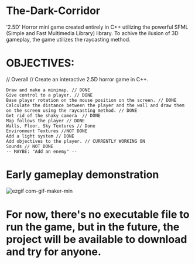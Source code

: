 # The-Dark-Corridor
'2.5D' Horror mini game created entirely in C++ utilizing the powerful SFML (Simple and Fast Multimedia Library) library. To achive the ilusion of 3D gameplay, the game utilizes the raycasting method. 


# OBJECTIVES:
// Overall //
Create an interactive 2.5D horror game in C++.

    Draw and make a minimap. // DONE
    Give control to a player. // DONE
    Base player rotation on the mouse position on the screen. // DONE
    Calculate the distance between the player and the wall and draw them on the screen using the raycasting method. // DONE
    Get rid of the shaky camera  // DONE
    Map follows the player // DONE
    Walls, Floor, Sky Textures // Done
    Environment Textures //NOT DONE
    Add a light system // DONE
    Add objectives to the player. // CURRENTLY WORKING ON
    Sounds // NOT DONE
    -- MAYBE: "Add an enemy" --

# Early gameplay demonstration

![ezgif com-gif-maker-min](https://user-images.githubusercontent.com/94826253/225586490-dd8f7681-f781-4dd8-a19c-2a93d611f17b.gif)


# For now, there's no executable file to run the game, but in the future, the project will be available to download and try for anyone.
